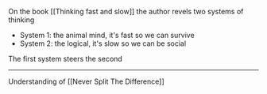On the book [[Thinking fast and slow]] the author revels two systems of thinking

- System 1: the animal mind, it's fast so we can survive
- System 2: the logical, it's slow so we can be social

The first system steers the second

---

Understanding of [[Never Split The Difference]]